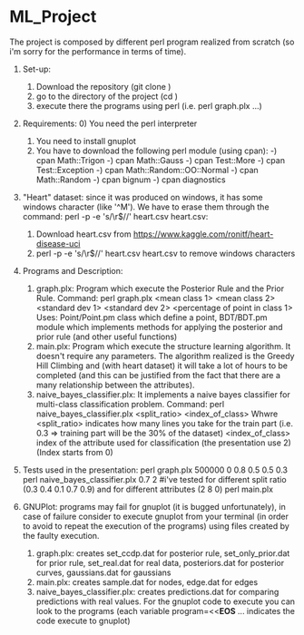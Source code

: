 # ML_Project
The project is composed by different perl program realized from scratch (so i'm sorry for the performance in terms of time).
1) Set-up:
	1) Download the repository (git clone )
	2) go to the directory of the project (cd )
	3) execute there the programs using perl (i.e. perl graph.plx ...)

2) Requirements:
	0) You need the perl interpreter
	1) You need to install gnuplot
	2) You have to download the following perl module (using cpan):
		-) cpan Math::Trigon
		-) cpan Math::Gauss
		-) cpan Test::More
		-) cpan Test::Exception
		-) cpan Math::Random::OO::Normal
		-) cpan Math::Random
		-) cpan bignum
		-) cpan diagnostics
3) "Heart" dataset: since it was produced on windows, it has some windows character (like '^M'). We have to erase them through the command: perl -p -e 's/\r$//' heart.csv heart.csv:
	1) Download heart.csv from https://www.kaggle.com/ronitf/heart-disease-uci
	2) perl -p -e 's/\r$//' heart.csv heart.csv to remove windows characters

4) Programs and Description:
	1) graph.plx: Program which execute the Posterior Rule and the Prior Rule.
		Command: perl graph.plx <number of point> <mean class 1> <mean class 2> <standard dev 1> <standard dev 2> <percentage of point in class 1>
		Uses: Point/Point.pm class which define a point, BDT/BDT.pm module which implements methods for applying the posterior and prior rule (and other useful functions)
	2) main.plx: Program which execute the structure learning algorithm. It doesn't require any parameters.
				 The algorithm realized is the Greedy Hill Climbing and (with heart dataset) it will take a lot of hours to be completed (and this can be justified  from the fact that there are a many relationship between the attributes).
	3) naive_bayes_classifier.plx: It implements a naive bayes classifier for multi-class classification problem.
		Command: perl naive_bayes_classifier.plx <split_ratio> <index_of_class>
		Whwre <split_ratio> indicates how many lines you take for the train part (i.e. 0.3 => training part will be the 30% of the dataset)
			   <index_of_class> index of the attribute used for classification (the presentation use 2) (Index starts from 0)

5) Tests used in the presentation:
		perl graph.plx 500000 0 0.8 0.5 0.5 0.3
		perl naive_bayes_classifier.plx 0.7 2 #i've tested for different split ratio (0.3 0.4 0.1 0.7 0.9) and for different attributes (2 8 0)
		perl main.plx

6) GNUPlot: programs may fail for gnuplot (it is bugged unfortunately), in case of failure consider to execute gnuplot from your terminal (in order to avoid to repeat the execution of the programs) using files created by the faulty execution.

	1) graph.plx: creates set_ccdp.dat for posterior rule, set_only_prior.dat for prior rule, set_real.dat for real data, posteriors.dat for posterior curves, gaussians.dat for gaussians
	2) main.plx: creates sample.dat for nodes, edge.dat for edges
	3) naive_bayes_classifier.plx: creates predictions.dat for comparing predictions with real values.
For the gnuplot code to execute you can look to the programs (each variable program=<<__EOS__ ... indicates the code execute to gnuplot) 
